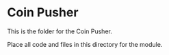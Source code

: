 # Coin Pusher
This is the folder for the Coin Pusher.

Place all code and files in this directory for the module.